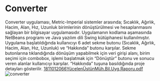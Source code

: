 # Converter
Converter uygulaması, Metric-Imperial sistemler arasında; Sıcaklık, Ağırlık, Hacim, Alan, Hız, Uzunluk birimlerinin dönüştürülmesi ve hesaplanmasını sağlayan bir bilgisayar uygulamasıdır. Uygulamanın kodlama aşamasında NetBeans programı ve Java yazılım dili Swing kütüphanesi kullanılmıştır. Uygulama başlatıldığında kullanıcıyı 6 adet sekme butonu (Sıcaklık, Ağırlık, Hacim, Alan, Hız, Uzunluk) ve “Hakkında” butonu karşılar. Sekme butonlarına tıklandığında dönüşüm yapabilmek için veri girişi alanı, birim seçimi için combobox, işlemi başlatmak için “Dönüştür” butonu ve sonucu veren alanlar kullanıcıyı karşılar. “Hakkında” tuşuna basıldığında proje detayları gösterilir.
[1811012066YücelenÜstünMüh.Bil.Uyg.Raporu.pdf](https://github.com/yucelenn/Converter/files/9942232/1811012066YucelenUstunMuh.Bil.Uyg.Raporu.pdf)
![converter](https://user-images.githubusercontent.com/74682394/200082148-aa1eba8a-5092-4d56-8987-c07a54fab95f.png)
